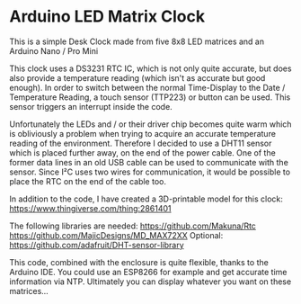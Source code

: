 # Arduino LED Matrix Clock

This is a simple Desk Clock made from five 8x8 LED matrices and an Arduino Nano / Pro Mini

This clock uses a DS3231 RTC IC, which is not only quite accurate, but does also provide a temperature reading (which isn't as accurate but good enough).
In order to switch between the normal Time-Display to the Date / Temperature Reading, a touch sensor (TTP223) or button can be used. This sensor triggers an interrupt inside the code.

Unfortunately the LEDs and / or their driver chip becomes quite warm which is obliviously a problem when trying to acquire an accurate temperature reading of the environment.
Therefore I decided to use a DHT11 sensor which is placed further away, on the end of the power cable. One of the former data lines in an old USB cable can be used to communicate with the sensor. 
Since I²C uses two wires for communication, it would be possible to place the RTC on the end of the cable too.

In addition to the code, I have created a 3D-printable model for this clock:
https://www.thingiverse.com/thing:2861401


The following libraries are needed:
https://github.com/Makuna/Rtc
https://github.com/MajicDesigns/MD_MAX72XX
Optional: https://github.com/adafruit/DHT-sensor-library

This code, combined with the enclosure is quite flexible, thanks to the Arduino IDE.
You could use an ESP8266 for example and get accurate time information via NTP.
Ultimately you can display whatever you want on these matrices...
